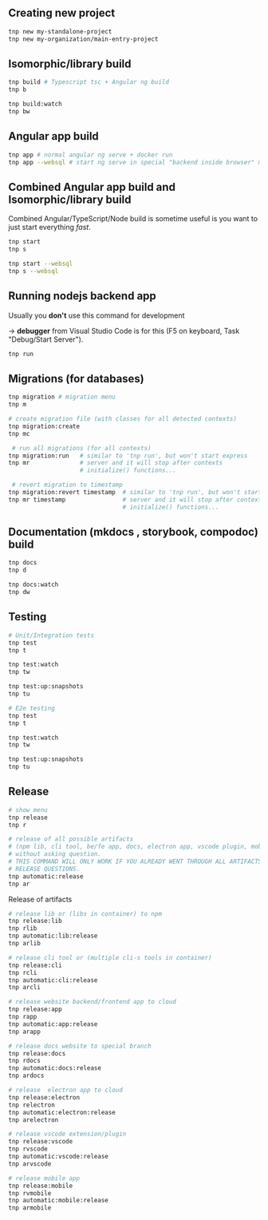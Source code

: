 ## Creating new project
```bash
tnp new my-standalone-project
tnp new my-organization/main-entry-project
```

## Isomorphic/library build
```bash 
tnp build # Typescript tsc + Angular ng build
tnp b

tnp build:watch
tnp bw
```

## Angular app build
```bash
tnp app # normal angular ng serve + docker run
tnp app --websql # start ng serve in special "backend inside browser" mode
```

## Combined **Angular app build** and **Isomorphic/library build**
Combined Angular/TypeScript/Node build is sometime useful is you want to just 
start everything *fast*.
```bash
tnp start
tnp s

tnp start --websql 
tnp s --websql 
```

## Running nodejs backend app 
Usually you **don't** use this command for development 

-> **debugger** from Visual Studio Code is for this 
(F5 on keyboard, Task "Debug/Start Server"). 
```bash
tnp run
```

## Migrations (for databases)
```bash
tnp migration # migration menu
tnp m

# create migration file (with classes for all detected contexts)
tnp migration:create 
tnp mc

 # run all migrations (for all contexts)
tnp migration:run   # similar to 'tnp run', but won't start express
tnp mr              # server and it will stop after contexts
                    # initialize() functions...

 # revert migration to timestamp
tnp migration:revert timestamp  # similar to 'tnp run', but won't start express
tnp mr timestamp                # server and it will stop after contexts
                                # initialize() functions...
```

## Documentation (mkdocs , storybook, compodoc) build
```bash
tnp docs
tnp d

tnp docs:watch
tnp dw
```

## Testing
```bash
# Unit/Integration tests
tnp test
tnp t

tnp test:watch
tnp tw

tnp test:up:snapshots
tnp tu

# E2e testing
tnp test
tnp t

tnp test:watch
tnp tw

tnp test:up:snapshots
tnp tu
```

## Release

```bash
# show menu
tnp release
tnp r

# release of all possible artifacts
# (npm lib, cli tool, be/fe app, docs, electron app, vscode plugin, mobile app)
# without asking question.
# THIS COMMAND WILL ONLY WORK IF YOU ALREADY WENT THROUGH ALL ARTIFACTS 
# RELEASE QUESTIONS.
tnp automatic:release
tnp ar
```
Release of artifacts
```bash
# release lib or (libs in container) to npm
tnp release:lib
tnp rlib
tnp automatic:lib:release 
tnp arlib 

# release cli tool or (multiple cli-s tools in container)
tnp release:cli
tnp rcli
tnp automatic:cli:release 
tnp arcli 

# release website backend/frontend app to cloud
tnp release:app
tnp rapp
tnp automatic:app:release 
tnp arapp 

# release docs website to special branch
tnp release:docs
tnp rdocs
tnp automatic:docs:release 
tnp ardocs 

# release  electron app to cloud
tnp release:electron
tnp relectron
tnp automatic:electron:release 
tnp arelectron 

# release vscode extension/plugin
tnp release:vscode
tnp rvscode
tnp automatic:vscode:release 
tnp arvscode 

# release mobile app
tnp release:mobile
tnp rvmobile
tnp automatic:mobile:release 
tnp armobile 
```
